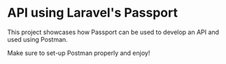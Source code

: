 # API using Laravel's Passport

This project showcases how Passport can be used to develop an API and used using Postman.

Make sure to set-up Postman properly and enjoy!